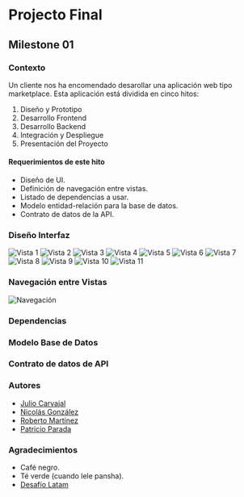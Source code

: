 # Projecto Final

## Milestone 01

### Contexto

Un cliente nos ha encomendado desarollar una aplicación web tipo marketplace. Esta aplicación está dividida en cinco hitos:
1. Diseño y Prototipo
1. Desarrollo Frontend
1. Desarrollo Backend
1. Integración y Despliegue
1. Presentación del Proyecto

#### Requerimientos de este hito

* Diseño de UI.
* Definición de navegación entre vistas.
* Listado de dependencias a usar.
* Modelo entidad-relación para la base de datos.
* Contrato de datos de la API.

### Diseño Interfaz
![Vista 1](/vistas/Home.png) 
![Vista 2](/vistas/Login.png) 
![Vista 3](/vistas/Registro.png) 
![Vista 4](</vistas/Mis compras.png>) 
![Vista 5](/vistas/Productos.png) 
![Vista 6](</vistas/Detalle Productos.png>) 
![Vista 7](/vistas/Carrito.png) 
![Vista 8](/vistas/Perfil.png) 
![Vista 9](/vistas/Favorito.png) 
![Vista 10](</vistas/Productos publicados.png>) 
![Vista 11](</vistas/Publicación producto.png>)

### Navegación entre Vistas
![Navegación](</vistas/Navegación entre vistas-1.png>)
### Dependencias

### Modelo Base de Datos

### Contrato de datos de API

### Autores

* [Julio Carvajal](https://github.com/jcartronics)
* [Nicolás González](https://github.com/NicolasGonzales-96)
* [Roberto Martínez](https://github.com/RobertoMartinezGuzman)
* [Patricio Parada](https://github.com/pelafustan)

### Agradecimientos

* Café negro.
* Té verde (cuando lele pansha).
* [Desafío Latam](https://desafiolatam.com/)
